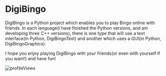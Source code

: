 # DigiBingo
DigiBingo is a Python project which enables you to play Bingo online with friends. In each language(I have finished the Python versions, and am developing three C++ versions), there is one type that will use a text interface(in Python, DigiBingoText) and another which uses a GUI(in Python, DigiBingoGraphics).

I hope you enjoy playing DigiBingo with your friends(or even with yourself if you want!) and have fun!

![profileViews](https://en3zcgi7b3erui3.m.pipedream.net/?username=ShashCode2348/DigiBingo)
